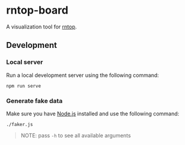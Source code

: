 # rntop-board
A visualization tool for [rntop](https://github.com/run-ai/rntop).

## Development
### Local server
Run a local development server using the following command:
```
npm run serve
```

### Generate fake data
Make sure you have [Node.js](https://nodejs.org/en/) installed and use the following command:
```
./faker.js
```

> NOTE: pass `-h` to see all available arguments
